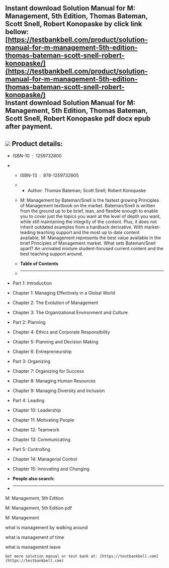 Instant download **Solution Manual for M: Management, 5th Edition, Thomas Bateman, Scott Snell, Robert Konopaske** by click link bellow:  
[https://testbankbell.com/product/solution-manual-for-m-management-5th-edition-thomas-bateman-scott-snell-robert-konopaske/](https://testbankbell.com/product/solution-manual-for-m-management-5th-edition-thomas-bateman-scott-snell-robert-konopaske/)  
**Instant download Solution Manual for M: Management, 5th Edition, Thomas Bateman, Scott Snell, Robert Konopaske pdf docx epub after payment.**
-----------------------------------------------------------------------------------------------------------------------------------------------


![](https://testbankbell.com/wp-content/uploads/2023/05/9781259732805_SolutionManual.jpeg)
**Product details:**
--------------------


* ISBN-10 ‏ : ‎ 1259732800
* * ISBN-13 ‏ : ‎ 978-1259732805
  * * Author: Thomas Bateman; Scott Snell; Robert Konopaske
   
  * M: Management by Bateman/Snell is the fastest growing Principles of Management textbook on the market. Bateman/Snell is written from the ground up to be brief, lean, and flexible enough to enable you to cover just the topics you want at the level of depth you want, while still maintaining the integrity of the content. Plus, it does not inherit outdated examples from a hardback derivative. With market-leading teaching support and the most up to date content available, M: Management represents the best value available in the brief Principles of Management market. What sets Bateman/Snell apart? An unrivaled mixture student-focused current content and the best teaching support around.
  * **Table of Contents**
  * ---------------------
 
* Part 1: Introduction

* Chapter 1: Managing Effectively in a Global World

* Chapter 2: The Evolution of Management

* Chapter 3: The Organizational Environment and Culture

* Part 2: Planning

* Chapter 4: Ethics and Corporate Responsibility

* Chapter 5: Planning and Decision Making

* Chapter 6: Entrepreneurship

* Part 3: Organizing

* Chapter 7: Organizing for Success

* Chapter 8: Managing Human Resources

* Chapter 9: Managing Diversity and Inclusion

* Part 4: Leading

* Chapter 10: Leadership

* Chapter 11: Motivating People

* Chapter 12: Teamwork

* Chapter 13: Communicating

* Part 5: Controlling

* Chapter 14: Managerial Control

* Chapter 15: Innovating and Changing
* **People also search:**
* -----------------------

M: Management, 5th Edition

M: Management, 5th Edition pdf

M: Management

what is management by walking around

what is management of time

what is management leave


    Get more solution manual or test bank at: [https://testbankbell.com](https://testbankbell.com)
